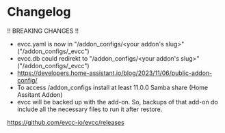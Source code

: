 # Changelog

!! BREAKING CHANGES !!

 - evcc.yaml is now in "/addon_configs/<your addon's slug>" ("/addon_configs/<ID>_evcc")
 - evcc.db could redirekt to "/addon_configs/<your addon's slug>" ("/addon_configs/<ID>_evcc")
 - https://developers.home-assistant.io/blog/2023/11/06/public-addon-config/
 - To access /addon_configs install at least 11.0.0 Samba share (Home Assitant Addon)
 - evcc will be backed up with the add-on. So, backups of that add-on do include all the necessary files to run it after restore.

https://github.com/evcc-io/evcc/releases
